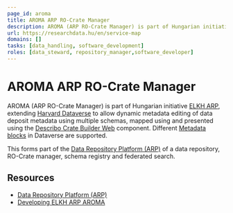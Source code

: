 ```yaml
---
page_id: aroma
title: AROMA ARP RO-Crate Manager
description: AROMA (ARP RO-Crate Manager) is part of Hungarian initiative ELKH ARP, extending Harvard Dataverse to allow dynamic metadata editing of data deposit metadata.
url: https://researchdata.hu/en/service-map
domains: []
tasks: [data_handling, software_development]
roles: [data_steward, repository_manager,software_developer]
---
```


# AROMA ARP RO-Crate Manager

AROMA (ARP RO-Crate Manager) is part of Hungarian initiative [ELKH ARP](https://science-research-data.hu/en), extending [Harvard Dataverse](https://dataverse.harvard.edu/) to allow dynamic metadata editing of data deposit metadata using multiple schemas, mapped using  and presented using the [Describo Crate Builder Web](https://github.com/describo/crate-builder-component-react) component. Different [Metadata blocks](https://guides.dataverse.org/en/latest/admin/metadatacustomization.html) in Dataverse are supported.


This forms part of the [Data Repository Platform (ARP)](https://researchdata.hu/en/service-map) of a data repository, RO-Crate manager, schema registry and federated search.

## Resources

* [Data Repository Platform (ARP)](https://researchdata.hu/en/service-map)
* [Developing ELKH ARP AROMA](https://sztaki.hun-ren.hu/en/innovation/news/developing-elkh-arp-aroma-published-describo-newsletter-australia)

